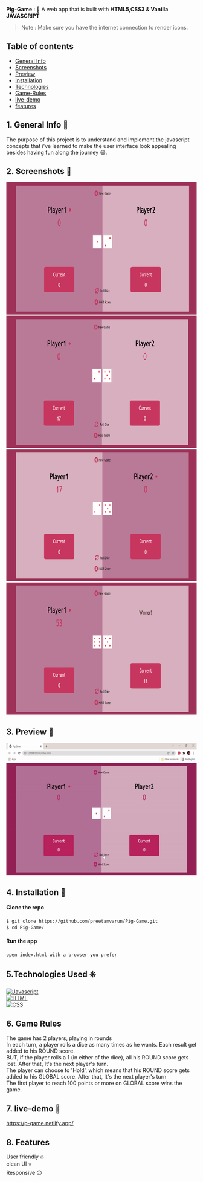 **Pig-Game** : :jack_o_lantern:
A web app that is built with **HTML5,CSS3 & Vanilla JAVASCRIPT**  

> Note : Make sure you have the internet connection to render icons.

## Table of contents
- [General Info](#generalInfo)
- [Screenshots](#screenshots)
- [Preview](#preview)
- [Installation](#Installation)
- [Technologies](#Tech)
- [Game-Rules](#gameRules)
- [live-demo](#live-demo)
- [features](#features)

<a name = "generalInfo"> </a>
## 1. General Info 📝
The purpose of this project is to understand and implement the javascript concepts that i've learned to make the user interface look appealing besides having fun along the journey :smiley:.

<a name = "screenshots"> </a>
## 2. Screenshots 📸
<img src = "images/a.png" alt = "taskListImage" height = 350 width = 750>
<img src = "images/b.png" alt = "taskListImage" height = 350 width = 750>
<img src = "images/c.png" alt = "taskListImage" height = 350 width = 750>
<img src = "images/d.png" alt = "taskListImage" height = 350 width = 750>

<a name = "preview"> </a>
## 3. Preview 🎥

<img src = 'images/preview.gif' alt = 'preview' height = 350 width = 750>

<a name = "Installation"> </a>
## 4. Installation 📀

#### Clone the repo

```sh
$ git clone https://github.com/preetamvarun/Pig-Game.git
$ cd Pig-Game/
```

#### Run the app
```sh
open index.html with a browser you prefer
```

<a name = "Tech"> </a>
## 5.Technologies Used ✳️

[![Javascript](https://img.shields.io/badge/Javascript-vanillaJs-orange)](https://devdocs.io/javascript/)   
[![HTML](https://img.shields.io/badge/HTML-currentVersion5-green)](https://devdocs.io/html/)   
[![CSS](https://img.shields.io/badge/CSS-currentVersion3-violet)](https://devdocs.io/css/) 

<a name = "gameRules"> </a>
## 6. Game Rules
The game has 2 players, playing in rounds <br>
In each turn, a player rolls a dice as many times as he wants. Each result get added to his ROUND score.<br>
BUT, if the player rolls a 1 (in either of the dice), all his ROUND score gets lost. After that, It's the next player's turn.<br>
The player can choose to 'Hold', which means that his ROUND score gets added to his GLOBAL score. After that, It's the next player's turn<br>
The first player to reach 100 points or more on GLOBAL score wins the game.

<a name = "live-demo"> </a>
## 7. live-demo 👾
https://p-game.netlify.app/

<a name = "features"> </a>
## 8. Features
User friendly 🔥 <br>
clean UI ⭐ <br>
Responsive 😉

